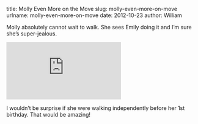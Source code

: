 title: Molly Even More on the Move
slug: molly-even-more-on-move
urlname: molly-even-more-on-move
date: 2012-10-23
author: William

Molly absolutely cannot wait to walk. She sees Emily doing it and I&#x02bc;m
sure she&#x02bc;s super-jealous.

<div class="c7ec6da9 position-relative">
	<iframe src="https://player.vimeo.com/video/51606925?byline=0&portrait=0" class="bf9b6481 position-absolute" frameborder="0" webkitallowfullscreen mozallowfullscreen allowfullscreen></iframe>
</div>

<script src="https://player.vimeo.com/api/player.js"></script>

I wouldn&#x02bc;t be surprise if she were walking independently before her 1st
birthday. That would be amazing!
